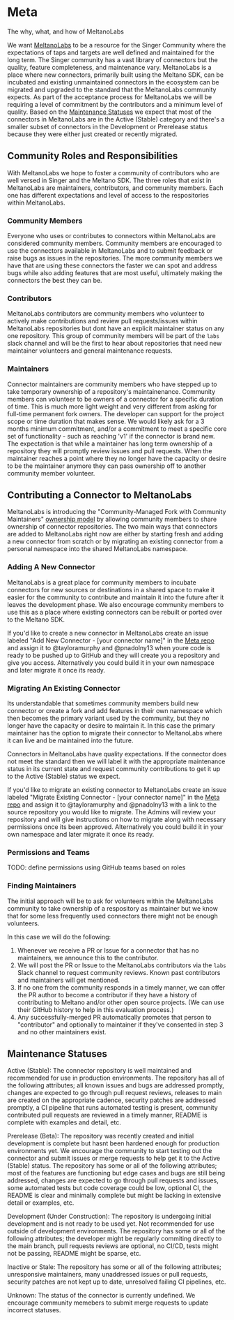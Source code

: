 # Meta
The why, what, and how of MeltanoLabs

We want [MeltanoLabs](https://meltano.com/blog/launching-meltanolabs-your-home-for-singer-connectors-dbt-packages-and-all-meltano-plugins/) to be a resource for the Singer Community where the expectations of taps and targets are well defined and maintained for the long term.
The Singer community has a vast library of connectors but the quality, feature completeness, and maintenance vary.
MeltanoLabs is a place where new connectors, primarily built using the Meltano SDK, can be incubated and existing unmaintained connectors in the ecosystem can be migrated and upgraded to the standard that the MeltanoLabs community expects.
As part of the acceptance process for MeltanoLabs we will be requiring a level of commitment by the contributors and a minimum level of quality.
Based on the [Maintenance Statuses](#Maintenance-Statuses) we expect that most of the connectors in MeltanoLabs are in the Active (Stable) category and there's a smaller subset of connectors in the Development or Prerelease status because they were either just created or recently migrated.

## Community Roles and Responsibilities

With MeltanoLabs we hope to foster a community of contributors who are well versed in Singer and the Meltano SDK.
The three roles that exist in MeltanoLabs are maintainers, contributors, and community members.
Each one has different expectations and level of access to the respositories within MeltanoLabs.

### Community Members

Everyone who uses or contributes to connectors within MeltanoLabs are considered community members.
Community members are encouraged to use the connectors available in MeltanoLabs and to submit feedback or raise bugs as issues in the repositories.
The more community members we have that are using these connectors the faster we can spot and address bugs while also adding features that are most useful, ultimately making the connectors the best they can be.

### Contributors

MeltanoLabs contributors are community members who volunteer to actively make contributions and review pull requests/issues within MeltanoLabs repositories but dont have an explicit maintainer status on any one repository.
This group of community members will be part of the `labs` slack channel and will be the first to hear about repositories that need new maintainer volunteers and general maintenance requests.

### Maintainers

Connector maintainers are community members who have stepped up to take temporary ownership of a repository's maintainenance.
Community members can volunteer to be owners of a connector for a specific duration of time.
This is much more light weight and very different from asking for full-time permanent fork owners.
The developer can support for the project scope or time duration that makes sense.
We would likely ask for a 3 months minimum commitment, and/or a commitment to meet a specific core set of functionality - such as reaching 'v1' if the connector is brand new.
The expectation is that while a maintainer has long term ownership of a repository they will promptly review issues and pull requests.
When the maintainer reaches a point where they no longer have the capacity or desire to be the maintainer anymore they can pass ownership off to another community member volunteer.


## Contributing a Connector to MeltanoLabs

MeltanoLabs is introducing the "Community-Managed Fork with Community Maintainers" [ownership model](https://gitlab.com/meltano/meta/-/issues/73) by allowing community members to share ownership of connector repositories.
The two main ways that connectors are added to MeltanoLabs right now are either by starting fresh and adding a new connector from scratch or by migrating an existing connector from a personal namespace into the shared MeltanoLabs namespace.

### Adding A New Connector

MeltanoLabs is a great place for community members to incubate connectors for new sources or destinations in a shared space to make it easier for the community to contribute and maintain it into the future after it leaves the development phase.
We also encourage community members to use this as a place where existing connectors can be rebuilt or ported over to the Meltano SDK.

If you'd like to create a new connector in MeltanoLabs create an issue labeled "Add New Connector - [your connector name]" in the [Meta repo](https://github.com/MeltanoLabs/Meta) and assign it to @tayloramurphy and @pnadolny13 when youre code is ready to be pushed up to GitHub and they will create you a repository and give you access.
Alternatively you could build it in your own namespace and later migrate it once its ready.

### Migrating An Existing Connector

Its understandable that sometimes community members build new connector or create a fork and add features in their own namespace which then becomes the primary variant used by the community, but they no longer have the capacity or desire to maintain it.
In this case the primary maintainer has the option to migrate their connector to MeltanoLabs where it can live and be maintained into the future.

Connectors in MeltanoLabs have quality expectations. If the connector does not meet the standard then we will label it with the appropriate maintenance status in its current state and request community contributions to get it up to the Active (Stable) status we expect.

If you'd like to migrate an existing connector to MeltanoLabs create an issue labeled "Migrate Existing Connector - [your connector name]" in the [Meta repo](https://github.com/MeltanoLabs/Meta) and assign it to @tayloramurphy and @pnadolny13 with a link to the source repository you would like to migrate.
The Admins will review your repository and will give instructions on how to migrate along with necessary permissions once its been approved.
Alternatively you could build it in your own namespace and later migrate it once its ready.

### Permissions and Teams

TODO: define permissions using GitHub teams based on roles

### Finding Maintainers

The initial approach will be to ask for volunteers within the MeltanoLabs community to take ownership of a respository as maintainer but we know that for some less frequently used connectors there might not be enough volunteers.

In this case we will do the following:
1. Whenever we receive a PR or Issue for a connector that has no maintainers, we announce this to the contributor.
1. We will post the PR or Issue to the MeltanoLabs contributors via the `labs` Slack channel to request community reviews. Known past contributors and maintainers will get mentioned.
1. If no one from the community responds in a timely manner, we can offer the PR author to become a contributor if they have a history of contributing to Meltano and/or other open source projects. (We can use their GitHub history to help in this evaluation process.)
1. Any successfully-merged PR automatically promotes that person to "contributor" and optionally to maintainer if they've consented in step 3 and no other maintainers exist.


## Maintenance Statuses

Active (Stable): The connector repository is well maintained and recommended for use in production environments.
The repository has all of the following attributes; all known issues and bugs are addressed promptly, changes are expected to go through pull request reviews, releases to main are created on the appropriate cadence, security patches are addressed promptly, a CI pipeline that runs automated testing is present, community contributed pull requests are reviewed in a timely manner, README is complete with examples and detail, etc.

Prerelease (Beta): The repository was recently created and initial development is complete but hasnt been hardened enough for production environments yet.
We encourage the community to start testing out the connector and submit issues or merge requests to help get it to the Active (Stable) status.
The repository has some or all of the following attributes; most of the features are functioning but edge cases and bugs are still being addressed, changes are expected to go through pull requests and issues, some automated tests but code coverage could be low, optional CI, the README is clear and minimally complete but might be lacking in extensive detail or examples, etc.

Development (Under Construction): The repository is undergoing initial development and is not ready to be used yet.
Not recommended for use outside of development environments.
The repository has some or all of the following attributes; the developer might be regularly commiting directly to the main branch, pull requests reviews are optional, no CI/CD, tests might not be passing, README might be sparse, etc.

Inactive or Stale: The repository has some or all of the following attributes; unresponsive maintainers, many unaddressed issues or pull requests, security patches are not kept up to date, unresolved failing CI pipelines, etc.

Unknown: The status of the connector is currently undefined.
We encourage community memebers to submit merge requests to update incorrect statuses.
